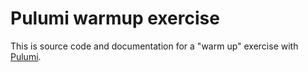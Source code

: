 <!-- -*- fill-column: 100 -*- -->
# Pulumi warmup exercise

This is source code and documentation for a "warm up" exercise with [Pulumi](https://pulumi.com).
